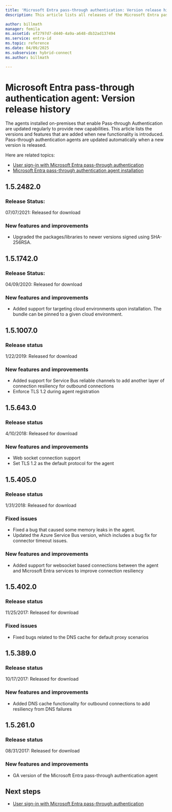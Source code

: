 ```yaml
---
title: 'Microsoft Entra pass-through authentication: Version release history'
description: This article lists all releases of the Microsoft Entra pass-through authentication agent

author: billmath
manager: femila
ms.assetid: ef2797d7-d440-4a9a-a648-db32ad137494
ms.service: entra-id
ms.topic: reference
ms.date: 04/09/2025
ms.subservice: hybrid-connect
ms.author: billmath

---
```


# Microsoft Entra pass-through authentication agent: Version release history
 
The agents installed on-premises that enable Pass-through Authentication are updated regularly to provide new capabilities. This article lists the versions and features that are added when new functionality is introduced. Pass-through authentication agents are updated automatically when a new version is released. 

Here are related topics: 

- [User sign-in with Microsoft Entra pass-through authentication](how-to-connect-pta.md) 
- [Microsoft Entra pass-through authentication agent installation](how-to-connect-pta-quick-start.md) 

## 1.5.2482.0
### Release Status: 
07/07/2021: Released for download

### New features and improvements

- Upgraded the packages/libraries to newer versions signed using SHA-256RSA.

## 1.5.1742.0
### Release Status: 
04/09/2020: Released for download

### New features and improvements

- Added support for targeting cloud environments upon installation. The bundle can be pinned to a given cloud environment.



## 1.5.1007.0 
### Release status 
1/22/2019: Released for download  
### New features and improvements 
- Added support for Service Bus reliable channels to add another layer of connection resiliency for outbound connections 
- Enforce TLS 1.2 during agent registration 

## 1.5.643.0 
### Release status 
4/10/2018: Released for download  
### New features and improvements 
- Web socket connection support 
- Set TLS 1.2 as the default protocol for the agent 
 
## 1.5.405.0 
### Release status 
1/31/2018: Released for download  
### Fixed issues 
- Fixed a bug that caused some memory leaks in the agent. 
- Updated the Azure Service Bus version, which includes a bug fix for connector timeout issues. 
### New features and improvements 
- Added support for websocket based connections between the agent and Microsoft Entra services to improve connection resiliency

## 1.5.402.0 
### Release status 
11/25/2017: Released for download  
### Fixed issues 
- Fixed bugs related to the DNS cache for default proxy scenarios 
 
## 1.5.389.0 
### Release status 
10/17/2017: Released for download  
### New features and improvements 
- Added DNS cache functionality for outbound connections to add resiliency from DNS failures 
 
## 1.5.261.0 
### Release status 
08/31/2017: Released for download  
### New features and improvements 
- GA version of the Microsoft Entra pass-through authentication agent 

## Next steps

- [User sign-in with Microsoft Entra pass-through authentication](how-to-connect-pta.md)
